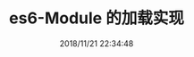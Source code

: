 ---
templateKey: blog-post
id: https://MuRongJs.github.io/blog/es6/Module 的加载实现
title: es6-Module 的加载实现
slug: /blog/es6/Module 的加载实现
date: 2018/11/21 22:34:48 
description: "es6-Module 的加载实现"
tags:
  - es6
headerImage: ""
---